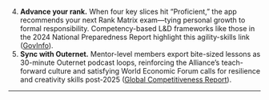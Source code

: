 4. **Advance your rank.** When four key slices hit “Proficient,” the app recommends your next Rank Matrix exam—tying personal growth to formal responsibility. Competency-based L&D frameworks like those in the 2024 National Preparedness Report highlight this agility-skills link ([GovInfo](https://www.govinfo.gov/content/pkg/CMR-HS5_100-00193235/pdf/CMR-HS5_100-00193235.pdf?utm_source=chatgpt.com "[PDF] 2024 National Preparedness Report - GovInfo")).  
5. **Sync with Outernet.** Mentor-level members export bite-sized lessons as 30-minute Outernet podcast loops, reinforcing the Alliance’s teach-forward culture and satisfying World Economic Forum calls for resilience and creativity skills post-2025 ([Global Competitiveness Report](https://reports.weforum.org/docs/WEF_Future_of_Jobs_Report_2025.pdf?utm_source=chatgpt.com "[PDF] Future of Jobs Report 2025 | World Economic Forum")).  
---